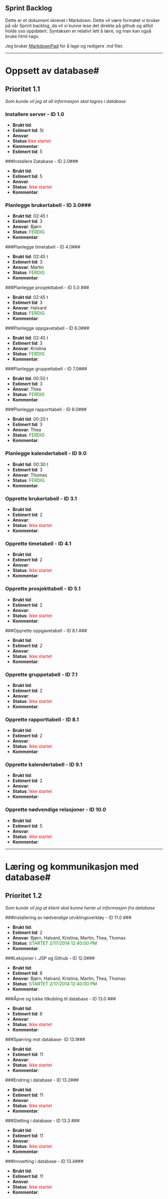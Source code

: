 ## Sprint Backlog ##

Dette er et dokument skrevet i Markdown. 
Dette vil være formatet vi bruker på vår Sprint backlog, da vil vi kunne lese det direkte på github og alltid holde oss oppdatert. Syntaksen er relativt lett å lære, og man kan også bruke html-tags.

Jeg bruker [MarkdownPad](http://markdownpad.com/download.html) for å lage og redigere .md filer. 


<!--- 
Når dere skal endre status på oppgavene endrer dere <font color = 'red'> til <font color = 'green'> og legger til et timestamp. I Markdownpad har man en egen knapp for å generere timestamp (oppe til høyre, ser ut som en liten klokke.

<font color = 'green'>startet 2/16/2014 6:34:49 PM </font>

Fargen synes ikke på github, så når dere vil sjekke statusene kan det være en idè å synkronisere Dokumenter repositorien (om det behøves) og så åpne denne filen i Markdownpad, så synes det mye bedre.

Om dere vil at noen skal se gjennom arbeidet deres kan dere sette fargen til 'blue' og status til "trenger review". Tror vi får årleit oversikt da. 

-->

----------

# Oppsett av database#
## Prioritet 1.1  ##
*Som kunde vil jeg at all informasjon skal lagres i database*
<!--- I planleggingen inngikk også planlegging av relasjoner, campuselevene tok seg av dette --->
### Installere server - ID 1.0 ###

- **Brukt tid**: 
- **Estimert tid**: 5t 
- **Ansvar**: 
- **Status**:<font color='red'>Ikke startet</font> 
- **Kommentar**: 
- **Estimert tid**: 5

###Installere Database - ID 2.0###

- **Brukt tid**: 
- **Estimert tid**: 5
- **Ansvar**: 
- **Status**: <font color='red'>Ikke startet</font>  
- **Kommentar**: 


### Planlegge brukertabell - ID 3.0###
- **Brukt tid**: 02:45 t
- **Estimert tid**: 3
- **Ansvar**: Bjørn
- **Status**: <font color='green'>FERDIG </font>  
- **Kommentar**: 

###Planlegge timetabell - ID 4.0###
- **Brukt tid**: 02:45 t
- **Estimert tid**: 3
- **Ansvar**: Martin
- **Status**: <font color='green'>FERDIG</font>   
- **Kommentar**: 

###Planlegge prosjekttabell - ID 5.0 ###
- **Brukt tid**: 02:45 t
- **Estimert tid**: 3
- **Ansvar**: Halvard
- **Status**: <font color='green'>FERDIG</font>   
- **Kommentar**: 


###Planlegge oppgavetabell - ID 6.0###
- **Brukt tid**: 02:45 t
- **Estimert tid**: 3
- **Ansvar**: Kristina
- **Status**: <font color='green'>FERDIG </font>
- **Kommentar**: 

###Planlegge gruppettabell - ID 7.0###
- **Brukt tid**: 00:50 t
- **Estimert tid**: 3
- **Ansvar**: Thea
- **Status**: <font color='green'> FERDIG </font>
- **Kommentar**: 

###Planlegge rapporttabell - ID 8.0###
- **Brukt tid**: 00:20 t
- **Estimert tid**: 3
- **Ansvar**: Thea
- **Status**: <font color='green'>FERDIG </font>  
- **Kommentar**: 

### Planlegge kalendertabell - ID 9.0 ###
- **Brukt tid**: 00:30 t
- **Estimert tid**: 3
- **Ansvar**: Thomas
- **Status**: <font color='green'>FERDIG </font>  
- **Kommentar**: 

### Opprette brukertabell - ID 3.1 ###
- **Brukt tid**: 
- **Estimert tid**: 2
- **Ansvar**: 
- **Status**: <font color='red'>Ikke startet</font>  
- **Kommentar**: 

### Opprette timetabell - ID 4.1 ###
- **Brukt tid**: 
- **Estimert tid**: 2
- **Ansvar**: 
- **Status**: <font color='red'>Ikke startet</font>  
- **Kommentar**: 

### Opprette prosjekttabell - ID 5.1  ###
- **Brukt tid**: 
- **Estimert tid**: 2
- **Ansvar**: 
- **Status**: <font color='red'>Ikke startet</font>  
- **Kommentar**: 

###Opprette oppgavetabell - ID 6.1  ###
- **Brukt tid**: 
- **Estimert tid**: 2
- **Ansvar**: 
- **Status**: <font color='red'>Ikke startet</font>  
- **Kommentar**: 

### Opprette gruppetabell - ID 7.1 ###
- **Brukt tid**: 
- **Estimert tid**: 2
- **Ansvar**: 
- **Status**: <font color='red'>Ikke startet</font>  
- **Kommentar**: 

### Opprette rapporttabell - ID 8.1 ###
- **Brukt tid**: 
- **Estimert tid**: 2
- **Ansvar**: 
- **Status**: <font color='red'>Ikke startet</font>  
- **Kommentar**: 

### Opprette kalendertabell - ID 9.1 ###
- **Brukt tid**: 
- **Estimert tid**: 2
- **Ansvar**: 
- **Status**: <font color='red'>Ikke startet</font>  
- **Kommentar**: 

### Opprette nødvendige relasjoner - ID 10.0 ###
- **Brukt tid**: 
- **Estimert tid**: 5
- **Ansvar**: 
- **Status**: <font color='red'>ikke startet </font>  
- **Kommentar**: 

----------

# Læring og kommunikasjon med database#
## Prioritet 1.2 ##
*Som kunde vil jeg at klient skal kunne hente ut informasjon fra database*

###Installering av nødvendige utviklingsverktøy - ID 11.0 ###
- **Brukt tid**: 
- **Estimert tid**: 2
- **Ansvar**: Bjørn, Halvard, Kristina, Martin, Thea, Thomas
- **Status**: <font color='green'>STARTET 2/17/2014 12:40:00 PM </font>    
- **Kommentar**: 

###Leksjoner i .JSP og Github - ID 12.0###
- **Brukt tid**: 
- **Estimert tid**: 8
- **Ansvar**: Bjørn, Halvard, Kristina, Martin, Thea, Thomas
- **Status**: <font color='green'>STARTET 2/17/2014 12:40:00 PM </font>  
- **Kommentar**: 

###Åpne og lukke tilkobling til database - ID 13.0 ###
- **Brukt tid**: 
- **Estimert tid**: 6
- **Ansvar**: 
- **Status**: <font color='red'>Ikke startet</font>  
- **Kommentar**: 

###Spørring mot database- ID 13.1###
- **Brukt tid**: 
- **Estimert tid**: 11
- **Ansvar**: 
- **Status**: <font color='red'>Ikke startet</font>  
- **Kommentar**: 

###Endring i database - ID 13.2###
- **Brukt tid**: 
- **Estimert tid**: 11
- **Ansvar**: 
- **Status**: <font color='red'>Ikke startet</font>  
- **Kommentar**: 

###Sletting i database - ID 13.3 ###
- **Brukt tid**: 
- **Estimert tid**: 11
- **Ansvar**: 
- **Status**: <font color='red'>Ikke startet</font>  
- **Kommentar**: 

###Innsetting i database - ID 13.4###
- **Brukt tid**: 
- **Estimert tid**: 11
- **Ansvar**: 
- **Status**: <font color='red'>Ikke startet</font>  
- **Kommentar**: 
